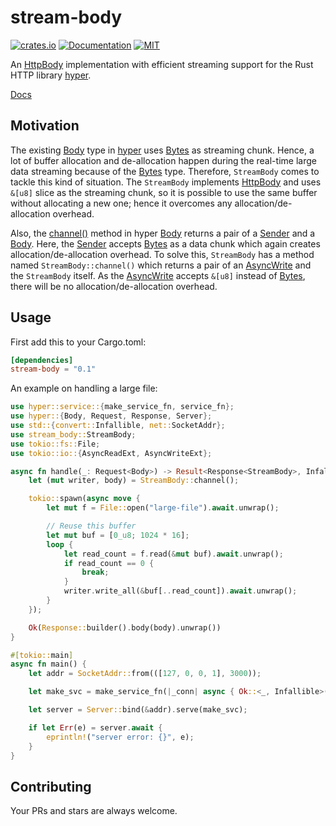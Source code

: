 # stream-body

[![crates.io](https://img.shields.io/crates/v/stream-body.svg)](https://crates.io/crates/stream-body)
[![Documentation](https://docs.rs/stream-body/badge.svg)](https://docs.rs/stream-body)
[![MIT](https://img.shields.io/crates/l/stream-body.svg)](./LICENSE)

An [HttpBody](https://docs.rs/hyper/0.13.4/hyper/body/trait.HttpBody.html) implementation with efficient streaming support for the Rust HTTP library [hyper](https://hyper.rs/).

[Docs](https://docs.rs/stream-body)

## Motivation

The existing [Body](https://docs.rs/hyper/0.13.4/hyper/body/struct.Body.html) type in [hyper](https://hyper.rs/) uses [Bytes](https://docs.rs/bytes/0.5.4/bytes/struct.Bytes.html)
as streaming chunk. Hence, a lot of buffer allocation and de-allocation happen during the real-time large data streaming because of the [Bytes](https://docs.rs/bytes/0.5.4/bytes/struct.Bytes.html) type.
Therefore, `StreamBody` comes to tackle this kind of situation. The `StreamBody` implements [HttpBody](https://docs.rs/hyper/0.13.4/hyper/body/trait.HttpBody.html) and uses `&[u8]`
slice as the streaming chunk, so it is possible to use the same buffer without allocating a new one; hence it overcomes any allocation/de-allocation overhead.

Also, the [channel()](https://docs.rs/hyper/0.13.4/hyper/body/struct.Body.html#method.channel) method in hyper [Body](https://docs.rs/hyper/0.13.4/hyper/body/struct.Body.html) returns
a pair of a [Sender](https://docs.rs/hyper/0.13.4/hyper/body/struct.Sender.html) and a [Body](https://docs.rs/hyper/0.13.4/hyper/body/struct.Body.html).
Here, the [Sender](https://docs.rs/hyper/0.13.4/hyper/body/struct.Sender.html) accepts [Bytes](https://docs.rs/bytes/0.5.4/bytes/struct.Bytes.html) as a data chunk which again
creates allocation/de-allocation overhead.
To solve this, `StreamBody` has a method named `StreamBody::channel()` which returns a pair of an [AsyncWrite](https://docs.rs/tokio/0.2.16/tokio/io/trait.AsyncWrite.html) and the `StreamBody`
itself. As the [AsyncWrite](https://docs.rs/tokio/0.2.16/tokio/io/trait.AsyncWrite.html) accepts `&[u8]` instead of [Bytes](https://docs.rs/bytes/0.5.4/bytes/struct.Bytes.html), there will
be no allocation/de-allocation overhead.

## Usage

First add this to your Cargo.toml:

```toml
[dependencies]
stream-body = "0.1"
```

An example on handling a large file:
```rust
use hyper::service::{make_service_fn, service_fn};
use hyper::{Body, Request, Response, Server};
use std::{convert::Infallible, net::SocketAddr};
use stream_body::StreamBody;
use tokio::fs::File;
use tokio::io::{AsyncReadExt, AsyncWriteExt};

async fn handle(_: Request<Body>) -> Result<Response<StreamBody>, Infallible> {
    let (mut writer, body) = StreamBody::channel();

    tokio::spawn(async move {
        let mut f = File::open("large-file").await.unwrap();

        // Reuse this buffer
        let mut buf = [0_u8; 1024 * 16];
        loop {
            let read_count = f.read(&mut buf).await.unwrap();
            if read_count == 0 {
                break;
            }
            writer.write_all(&buf[..read_count]).await.unwrap();
        }
    });

    Ok(Response::builder().body(body).unwrap())
}

#[tokio::main]
async fn main() {
    let addr = SocketAddr::from(([127, 0, 0, 1], 3000));

    let make_svc = make_service_fn(|_conn| async { Ok::<_, Infallible>(service_fn(handle)) });

    let server = Server::bind(&addr).serve(make_svc);

    if let Err(e) = server.await {
        eprintln!("server error: {}", e);
    }
}
```

## Contributing

Your PRs and stars are always welcome.